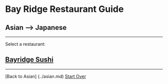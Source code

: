 # Bay Ridge Restaurant Guide
## Asian --> Japanese
---
Select a restaurant:
## [Bayridge Sushi]( http://www.brsushi.com/)
---
[Back to Asian] (../asian.md)
[Start Over](../home.md)
